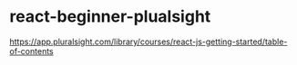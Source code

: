 # react-beginner-plualsight
https://app.pluralsight.com/library/courses/react-js-getting-started/table-of-contents
